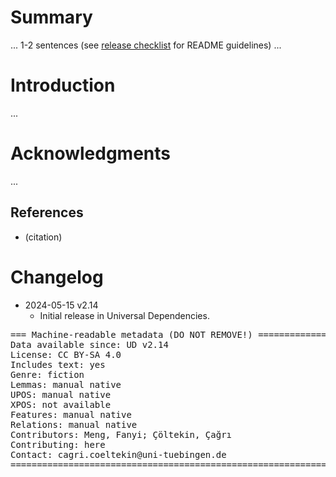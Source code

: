 # Summary

... 1-2 sentences (see [release checklist](http://universaldependencies.org/release_checklist.html#the-readme-file) for README guidelines) ...


# Introduction

...


# Acknowledgments

...

## References

* (citation)


# Changelog

* 2024-05-15 v2.14
  * Initial release in Universal Dependencies.


<pre>
=== Machine-readable metadata (DO NOT REMOVE!) ================================
Data available since: UD v2.14
License: CC BY-SA 4.0
Includes text: yes
Genre: fiction
Lemmas: manual native
UPOS: manual native
XPOS: not available
Features: manual native
Relations: manual native
Contributors: Meng, Fanyi; Çöltekin, Çağrı
Contributing: here
Contact: cagri.coeltekin@uni-tuebingen.de
===============================================================================
</pre>
